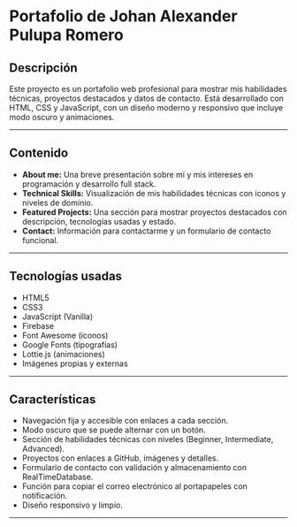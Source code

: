 # Portafolio de Johan Alexander Pulupa Romero

## Descripción

Este proyecto es un portafolio web profesional para mostrar mis habilidades técnicas, proyectos destacados y datos de contacto. Está desarrollado con HTML, CSS y JavaScript, con un diseño moderno y responsivo que incluye modo oscuro y animaciones.

---

## Contenido

- **About me:** Una breve presentación sobre mí y mis intereses en programación y desarrollo full stack.
- **Technical Skills:** Visualización de mis habilidades técnicas con iconos y niveles de dominio.
- **Featured Projects:** Una sección para mostrar proyectos destacados con descripción, tecnologías usadas y estado.
- **Contact:** Información para contactarme y un formulario de contacto funcional.

---

## Tecnologías usadas

- HTML5
- CSS3
- JavaScript (Vanilla)
- Firebase
- Font Awesome (iconos)
- Google Fonts (tipografías)
- Lottie.js (animaciones)
- Imágenes propias y externas

---

## Características

- Navegación fija y accesible con enlaces a cada sección.
- Modo oscuro que se puede alternar con un botón.
- Sección de habilidades técnicas con niveles (Beginner, Intermediate, Advanced).
- Proyectos con enlaces a GitHub, imágenes y detalles.
- Formulario de contacto con validación y almacenamiento con RealTimeDatabase.
- Función para copiar el correo electrónico al portapapeles con notificación.
- Diseño responsivo y limpio.

---
